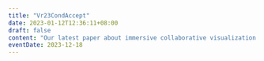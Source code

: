```yaml
---
title: "Vr23CondAccept"
date: 2023-01-12T12:36:11+08:00
draft: false
content: "Our latest paper about immersive collaborative visualization is conditionally accepted at VR 2023 conference."
eventDate: 2023-12-18
---
```

